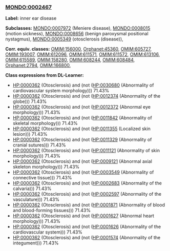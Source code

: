 
### [MONDO:0002467](http://purl.obolibrary.org/obo/MONDO_0002467)
**Label:** inner ear disease

**Subclasses:** [MONDO:0007972](http://purl.obolibrary.org/obo/MONDO_0007972) (Meniere disease), [MONDO:0008015](http://purl.obolibrary.org/obo/MONDO_0008015) (motion sickness), [MONDO:0008656](http://purl.obolibrary.org/obo/MONDO_0008656) (benign paroxysmal positional nystagmus), [MONDO:0005349](http://purl.obolibrary.org/obo/MONDO_0005349) (otosclerosis (disease)), 

**Corr. equiv. classes:** [OMIM:156000](http://purl.obolibrary.org/obo/OMIM_156000), [Orphanet:45360](http://www.orpha.net/ORDO/Orphanet_45360), [OMIM:605727](http://purl.obolibrary.org/obo/OMIM_605727), [OMIM:193007](http://purl.obolibrary.org/obo/OMIM_193007), [OMIM:612096](http://purl.obolibrary.org/obo/OMIM_612096), [OMIM:611571](http://purl.obolibrary.org/obo/OMIM_611571), [OMIM:611572](http://purl.obolibrary.org/obo/OMIM_611572), [OMIM:613106](http://purl.obolibrary.org/obo/OMIM_613106), [OMIM:615589](http://purl.obolibrary.org/obo/OMIM_615589), [OMIM:158280](http://purl.obolibrary.org/obo/OMIM_158280), [OMIM:608244](http://purl.obolibrary.org/obo/OMIM_608244), [OMIM:608484](http://purl.obolibrary.org/obo/OMIM_608484), [Orphanet:2794](http://www.orpha.net/ORDO/Orphanet_2794), [OMIM:166800](http://purl.obolibrary.org/obo/OMIM_166800), 

**Class expressions from DL-Learner:**

- [HP:0000362](http://purl.obolibrary.org/obo/HP_0000362) (Otosclerosis) and (not ([HP:0030680](http://purl.obolibrary.org/obo/HP_0030680) (Abnormality of cardiovascular system morphology))) 71.43%
- [HP:0000362](http://purl.obolibrary.org/obo/HP_0000362) (Otosclerosis) and (not ([HP:0012374](http://purl.obolibrary.org/obo/HP_0012374) (Abnormality of the globe))) 71.43%
- [HP:0000362](http://purl.obolibrary.org/obo/HP_0000362) (Otosclerosis) and (not ([HP:0012372](http://purl.obolibrary.org/obo/HP_0012372) (Abnormal eye morphology))) 71.43%
- [HP:0000362](http://purl.obolibrary.org/obo/HP_0000362) (Otosclerosis) and (not ([HP:0011842](http://purl.obolibrary.org/obo/HP_0011842) (Abnormality of skeletal morphology))) 71.43%
- [HP:0000362](http://purl.obolibrary.org/obo/HP_0000362) (Otosclerosis) and (not ([HP:0011355](http://purl.obolibrary.org/obo/HP_0011355) (Localized skin lesion))) 71.43%
- [HP:0000362](http://purl.obolibrary.org/obo/HP_0000362) (Otosclerosis) and (not ([HP:0011329](http://purl.obolibrary.org/obo/HP_0011329) (Abnormality of cranial sutures))) 71.43%
- [HP:0000362](http://purl.obolibrary.org/obo/HP_0000362) (Otosclerosis) and (not ([HP:0011121](http://purl.obolibrary.org/obo/HP_0011121) (Abnormality of skin morphology))) 71.43%
- [HP:0000362](http://purl.obolibrary.org/obo/HP_0000362) (Otosclerosis) and (not ([HP:0009121](http://purl.obolibrary.org/obo/HP_0009121) (Abnormal axial skeleton morphology))) 71.43%
- [HP:0000362](http://purl.obolibrary.org/obo/HP_0000362) (Otosclerosis) and (not ([HP:0003549](http://purl.obolibrary.org/obo/HP_0003549) (Abnormality of connective tissue))) 71.43%
- [HP:0000362](http://purl.obolibrary.org/obo/HP_0000362) (Otosclerosis) and (not ([HP:0002683](http://purl.obolibrary.org/obo/HP_0002683) (Abnormality of the calvaria))) 71.43%
- [HP:0000362](http://purl.obolibrary.org/obo/HP_0000362) (Otosclerosis) and (not ([HP:0002597](http://purl.obolibrary.org/obo/HP_0002597) (Abnormality of the vasculature))) 71.43%
- [HP:0000362](http://purl.obolibrary.org/obo/HP_0000362) (Otosclerosis) and (not ([HP:0001871](http://purl.obolibrary.org/obo/HP_0001871) (Abnormality of blood and blood-forming tissues))) 71.43%
- [HP:0000362](http://purl.obolibrary.org/obo/HP_0000362) (Otosclerosis) and (not ([HP:0001627](http://purl.obolibrary.org/obo/HP_0001627) (Abnormal heart morphology))) 71.43%
- [HP:0000362](http://purl.obolibrary.org/obo/HP_0000362) (Otosclerosis) and (not ([HP:0001626](http://purl.obolibrary.org/obo/HP_0001626) (Abnormality of the cardiovascular system))) 71.43%
- [HP:0000362](http://purl.obolibrary.org/obo/HP_0000362) (Otosclerosis) and (not ([HP:0001574](http://purl.obolibrary.org/obo/HP_0001574) (Abnormality of the integument))) 71.43%


